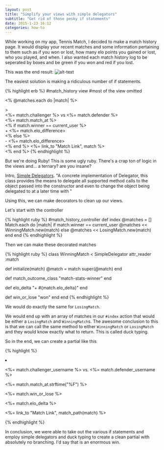 ```yaml
---
layout: post
title: "Simplify your views with simple delegators"
subtitle: "Get rid of those pesky if statements"
date: 2015-1-23 16:12
categories: how-to
---
```


While working on my app, Tennis Match, I decided to make a match history page.
It would display your recent matches and some information pertaining to them
such as if you won or lost, how many elo points you gained or lost, who you
played, and when. I also wanted each match history log to be seperated by boxes
and be green if you won and red if you lost.

This was the end result:
![alt-text](https://cloud.githubusercontent.com/assets/8673900/5492223/87060d8c-86ad-11e4-9c64-941f86a40754.png)

The easiest solution is making a ridiculous number of if statements.

{% highlight erb %}
#match_history view
#most of the view omitted

<% @matches.each do |match| %>
  <div class=<% if match.winner == current_user ? "winning_class" : "losing_class" %>>
    <div><%= match.challenger %> vs <%= match.defender %></div>
    <div><%= match.match_at %></div>
    <% if match.winner == current_user %>
      <div>+ <%= match.elo_difference></div>
    <% else %>
      <div>- <%= match.elo_difference></div>
    <% end %>
    <%= link_to "Match Link", match %>
  </div>
<% end %>
{% endhighlight %}

But we're doing Ruby! This is some ugly ruby. There's a crap ton of logic in the
views and... a ternary? are you insane?

Intro, [Simple
Delegators](http://ruby-doc.org/stdlib-2.1.0/libdoc/delegate/rdoc/SimpleDelegator.html).
 "A concrete implementation of Delegator, this class provides the means to delegate all supported method
calls to the object passed into the constructor and even to change the object
being delegated to at a later time with "

Using this, we can make decorators to clean up our views.

Let's start with the controller

{% highlight ruby %}
#match_history_controller
def index
  @matches = []
  Match.each do |match|
    if match.winner == current_user
      @matches << WinningMatch.new(match)
    else
      @matches << LosingMatch.new(match)
  end
end
{% endhighlight %}

Then we can make these decorated matches

{% highlight ruby %}
class WinningMatch < SimpleDelegator
  attr_reader :match

  def initialize(match)
    @match = match
    super(@match)
  end

  def match_outcome_class
    "match-stats-winner"
  end

  def elo_delta
    "+ #{match.elo_delta}"
  end

  def win_or_lose
    "won"
  end
end
{% endhighlight %}

We would do exactly the same for `LosingMatch`.

We would end up with an array of matches in our `#index` action
that would be either a `LosingMatch` and `WinningMatch`s. The awesome conclusion
to this is that we can call the same method to either `WinningMatch` or
`LosingMatch` and they would know exactly what to return. This is called duck
typing.

So in the end, we can create a partial like this

{% highlight %}
<li class="<%= match.match_outcome_class %>">
<div class="match-stats">
  <p class="username"><%= match.challenger_username %> vs. <%= match.defender_username %></p>
  <p><%= match.match_at.strftime("%F") %></p>
  <p><%= match.win_or_lose %></p>
  <p><%= match.elo_delta %> </p>
  <p class="match-link"><%= link_to "Match Link", match_path(match) %></p>
</div>
</li>
{% endhighlight %}

In conclusion, we were able to take out the various if statements and employ simple
delegators and duck typing to create a clean partial with absolutely no
branching. I'd say that is an enormous win.
